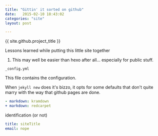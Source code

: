 ```yaml
---
title: "Gittin' it sorted on github"
date:   2015-02-10 18:43:02
categories: "site"
layout: post

---
```



{{ site.github.project_title }}

Lessons learned while putting this little site together

1. This may well be easier than hexo after all... especially for public stuff.


`_config.yml`

This file contains the configuration.

When `jekyll new` does it's bizzo, it opts for some defaults that don't quite marry with the way that github pages are done.

```yaml
- markdown: kramdown
+ markdown: redcarpet
```

identification (or not)

```yaml
title: siteTitle
email: nope

```
